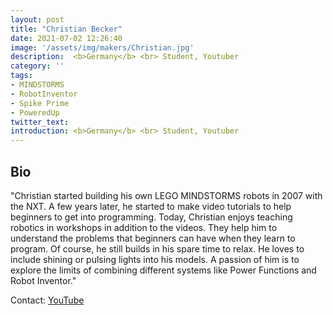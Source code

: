 ```yaml
---
layout: post
title: "Christian Becker"
date: 2021-07-02 12:26:40
image: '/assets/img/makers/Christian.jpg'
description:  <b>Germany</b> <br> Student, Youtuber
category: ''
tags:
- MINDSTORMS
- RobotInventor
- Spike Prime
- PoweredUp
twitter_text:
introduction: <b>Germany</b> <br> Student, Youtuber
---
```




## Bio

"Christian started building his own LEGO MINDSTORMS robots in 2007 with the NXT. A few years later, he started to make video tutorials to help beginners to get into programming. Today, Christian enjoys teaching robotics in workshops in addition to the videos. They help him to understand the problems that beginners can have when they learn to program. Of course, he still builds in his spare time to relax. He loves to include shining or pulsing lights into his models.
A passion of him is to explore the limits of combining different systems like Power Functions and Robot Inventor."

Contact: [YouTube](https://www.youtube.com/channel/UCPLD2k_xsq2qf2Q9Ti-C9yg/)
